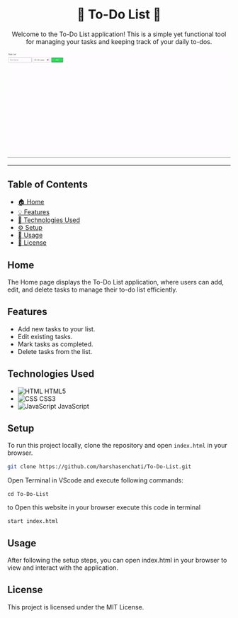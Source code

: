 <div align="center">
  <h1> 📝 To-Do List 📝</h1>
  <p>Welcome to the To-Do List application! This is a simple yet functional tool for managing your tasks and keeping track of your daily to-dos.</p>
</div>

<div align="center">
  <img src="https://github.com/harshasenchati/To-Do-List/blob/main/todolist-record.gif">
</div>

---

## Table of Contents

- [🏠 Home](#home)
- [💡 Features](#features)
- [🔧 Technologies Used](#technologies-used)
- [⚙️ Setup](#setup)
- [🚀 Usage](#usage)
- [📜 License](#license)

## Home

The Home page displays the To-Do List application, where users can add, edit, and delete tasks to manage their to-do list efficiently.

## Features

- Add new tasks to your list.
- Edit existing tasks.
- Mark tasks as completed.
- Delete tasks from the list.

## Technologies Used

- ![HTML](https://img.icons8.com/color/48/000000/html-5.png)  HTML5
- ![CSS](https://img.icons8.com/color/48/000000/css3.png)     CSS3
- ![JavaScript](https://img.icons8.com/color/48/000000/javascript.png)  JavaScript

## Setup

To run this project locally, clone the repository and open `index.html` in your browser.

```bash
git clone https://github.com/harshasenchati/To-Do-List.git
```
Open Terminal in VScode and execute  following commands:
```
cd To-Do-List
```
to Open  this website in your browser execute this code in terminal
```
start index.html

```
## Usage
After following the setup steps, you can open index.html in your browser to view and interact with the application.


## License
This project is licensed under the MIT License.
